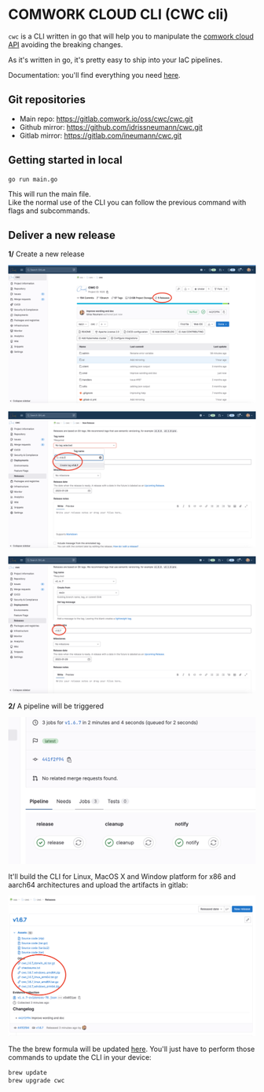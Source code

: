 # COMWORK CLOUD CLI (CWC cli)

`cwc` is a CLI written in go that will help you to manipulate the [comwork cloud API](./README.md) avoiding the breaking changes.

As it's written in go, it's pretty easy to ship into your IaC pipelines.

Documentation: you'll find everything you need [here](https://doc.cloud.comwork.io/docs/tutorials/api/cli).  

## Git repositories

* Main repo: https://gitlab.comwork.io/oss/cwc/cwc.git
* Github mirror: https://github.com/idrissneumann/cwc.git
* Gitlab mirror: https://gitlab.com/ineumann/cwc.git

## Getting started in local

```shell
go run main.go
```

This will run the main file.  
Like the normal use of the CLI you can follow the previous command with flags and subcommands.

## Deliver a new release

__1/__ Create a new release

![release1](./img/release1.png)

![release2](./img/release2.png)

![release3](./img/release3.png)

__2/__ A pipeline will be triggered

![pipeline](./img/pipeline.png)

It'll build the CLI for Linux, MacOS X and Window platform for x86 and aarch64 architectures and upload the artifacts in gitlab:

![artifacts](./img/artifacts.png)

The the brew formula will be updated [here](https://gitlab.comwork.io/oss/cwc/homebrew-cwc). You'll just have to perform those commands to update the CLI in your device:

```shell
brew update
brew upgrade cwc
```
